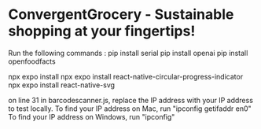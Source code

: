 # ConvergentGrocery - Sustainable shopping at your fingertips!

Run the following commands : 
pip install serial
pip install openai
pip install openfoodfacts

npx expo install
npx expo install react-native-circular-progress-indicator
npx expo install react-native-svg


on line 31 in barcodescanner.js, replace the IP address with your IP address to test locally.
To find your IP address on Mac, run "ipconfig getifaddr en0"
To find your IP address on Windows, run  "ipconfig"


